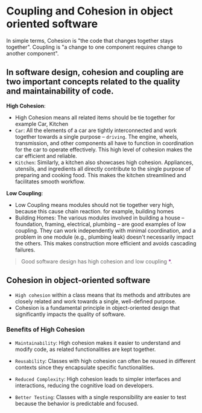 # Coupling and Cohesion in object oriented software

In simple terms, Cohesion is "the code that changes together stays together". Coupling is "a change to one component requires change to another component".

## In software design, cohesion and coupling are two important concepts related to the quality and maintainability of code.

**High Cohesion**:

- High Cohesion means all related items should be tie together for example Car, Kitchen
- `Car`: All the elements of a car are tightly interconnected and work together towards a single purpose – `driving`. The engine, wheels, transmission, and other components all have to function in coordination for the car to operate effectively. This high level of cohesion makes the car efficient and reliable.
- `Kitchen`: Similarly, a kitchen also showcases high cohesion. Appliances, utensils, and ingredients all directly contribute to the single purpose of preparing and cooking food. This makes the kitchen streamlined and facilitates smooth workflow.

**Low Coupling**:

- Low Coupling means modules should not tie together very high, because this cause chain reaction. for example, building homes
- Building Homes: The various modules involved in building a house – foundation, framing, electrical, plumbing – are good examples of low coupling. They can work independently with minimal coordination, and a problem in one module (e.g., plumbing leak) doesn't necessarily impact the others. This makes construction more efficient and avoids cascading failures.

> Good software design has high cohesion and low coupling<span style="color:purple"> \*</span>.

## Cohesion in object-oriented software

- `High cohesion` within a class means that its methods and attributes are closely related and work towards a single, well-defined purpose.
- Cohesion is a fundamental principle in object-oriented design that significantly impacts the quality of software.

### Benefits of High Cohesion

- `Maintainability`: High cohesion makes it easier to understand and modify code, as related functionalities are kept together.

- `Reusability`: Classes with high cohesion can often be reused in different contexts since they encapsulate specific functionalities.

- `Reduced Complexity`: High cohesion leads to simpler interfaces and interactions, reducing the cognitive load on developers.

- `Better Testing`: Classes with a single responsibility are easier to test because the behavior is predictable and focused.
